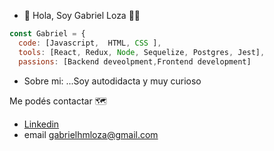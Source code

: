 - 👋 Hola, Soy Gabriel Loza :technologist:


```js
const Gabriel = {
  code: [Javascript,  HTML, CSS ],
  tools: [React, Redux, Node, Sequelize, Postgres, Jest],
  passions: [Backend deveolpment,Frontend development]
```  
- Sobre mi:
...Soy autodidacta y muy curioso

Me podés contactar :world_map:
- [Linkedin](https://www.linkedin.com/in/gabrielhmloza/)
- email gabrielhmloza@gmail.com
